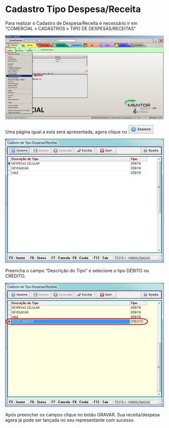 # Cadastro Tipo Despesa/Receita

Para realizar o Cadastro de Despesa/Receita é necessário ir em “COMERCIAL » CADASTROS » TIPO DE DESPESAS/RECEITAS”

![1](/img/cadastro-tipo-despesa-receita/1.png)

Uma página igual a esta será apresentada, agora clique no ![12](/img/botoeskm/insere.jpg)

![3](/img/cadastro-tipo-despesa-receita/insere1.jpg)

Preencha o campo “Descrição do Tipo” e selecione o tipo DÉBITO ou CRÉDITO.

![4](/img/cadastro-tipo-despesa-receita/insere2.jpg)

Após preencher os campos clique no botão GRAVAR.
Sua receita/despesa agora já pode ser lançada no seu representante com sucesso.

